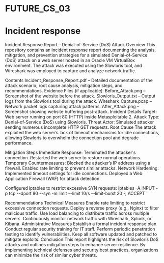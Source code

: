 # FUTURE_CS_03
# Incident response 

Incident Response Report – Denial-of-Service (DoS) Attack
Overview
This repository contains an incident response report documenting the analysis, mitigation, and prevention strategies for a simulated Denial-of-Service (DoS) attack on a web server hosted in an Oracle VM VirtualBox environment. The attack was executed using the Slowloris tool, and Wireshark was employed to capture and analyze network traffic.

Contents
Incident_Response_Report.pdf – Detailed documentation of the attack scenario, root cause analysis, mitigation steps, and recommendations.
Evidence Files (if applicable):
Before_Attack.png – Screenshot of the website before the attack.
Slowloris_Output.txt – Output logs from the Slowloris tool during the attack.
Wireshark_Capture.pcap – Network packet logs capturing attack patterns.
After_Attack.png – Screenshot showing website buffering post-attack.
Incident Details
Target: Web server running on port 80 (HTTP) inside Metasploitable 2.
Attack Type: Denial-of-Service (DoS) using Slowloris.
Threat Actor: Simulated attacker sending numerous incomplete HTTP GET requests.
Root Cause
The attack exploited the web server’s lack of timeout mechanisms for idle connections, allowing Slowloris to overwhelm the connection pool and degrade performance.

Mitigation Steps
Immediate Response:
Terminated the attacker's connection.
Restarted the web server to restore normal operations.
Temporary Countermeasures:
Blocked the attacker’s IP address using a firewall.
Enabled rate limiting to prevent similar attacks.
Network Hardening:
Implemented timeout settings for idle connections.
Deployed a Web Application Firewall (WAF) for attack detection.

Configured iptables to restrict excessive SYN requests:
iptables -A INPUT -p tcp --dport 80 --syn -m limit --limit 10/s --limit-burst 20 -j ACCEPT

Recommendations
Technical Measures
Enable rate limiting to restrict excessive connection requests.
Deploy a reverse proxy (e.g., Nginx) to filter malicious traffic.
Use load balancing to distribute traffic across multiple servers.
Continuously monitor network traffic with Wireshark, Splunk, or Kibana.
Administrative Measures
Establish a formal incident response plan.
Conduct regular security training for IT staff.
Perform periodic penetration testing to identify vulnerabilities.
Keep all software updated and patched to mitigate exploits.
Conclusion
This report highlights the risk of Slowloris DoS attacks and outlines mitigation steps to enhance server resilience. By implementing technical defenses and security best practices, organizations can minimize the risk of similar cyber threats.

